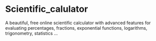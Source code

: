 # Scientific_calulator
 A beautiful, free online scientific calculator with advanced features for evaluating percentages, fractions, exponential functions, logarithms, trigonometry, statistics ...
